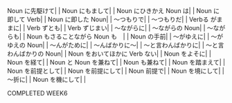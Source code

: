 Noun に先駆けて|  |
Noun にもまして|  |
Noun にひきかえ Noun は|  |
Noun に即して Verb|  |
Noun に即した Noun|  |
～つもりで|  |
～つもりだ|  |
Verbる がままに|  |
Verb ずとも|  |
Verb ずじまい|  |
～ながらに|  |
～ながらの Noun|  |
～ながらも|  |
Noun もさることながら Noun も　|  |
Noun の手前|  |
～がゆえに|  |
～がゆえの Noun|  |
～んがために|  |
～んばかりに～|  |
～と言わんばかりに|  |
～と言わんばかりの Noun|  |
Noun をおいてほかに Verb ない|  |
Noun をよそに|  |
Noun を経て|  |
Noun と Noun を兼ねて|  |
Noun も兼ねて|  |
Noun を踏まえて|  |
Noun を前提として|  |
Noun を前提にして|  |
Noun 前提で|  |
Noun を境にして|  |
～折に|  |
Noun を機にして|  |


COMPLETED WEEK6